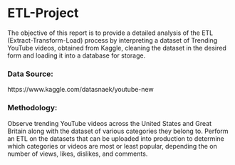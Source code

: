 # ETL-Project
The objective of this report is to provide a detailed analysis of the ETL (Extract-Transform-Load) process by interpreting a dataset of Trending YouTube videos, obtained from Kaggle, cleaning the dataset in the desired form and loading it into a database for storage.

<h3>Data Source:</h3>
https://www.kaggle.com/datasnaek/youtube-new

<h3>Methodology:</h3>
Observe trending YouTube videos across the United States and Great Britain along with the dataset of various categories they belong to. Perform an ETL on the datasets that can be uploaded into production to determine which categories or videos are most or least popular, depending the on number of views, likes, dislikes, and comments.
